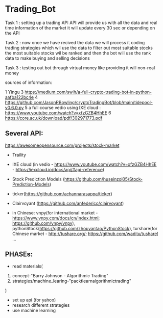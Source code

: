 # Trading_Bot

Task 1 :
  setting up a trading API
  API will provide us with all the data and real time information of the market
  it will update every 30 sec or depending on the API

Task 2 :
  now once we have recived the data we will process it 
  coding trading strategies which wil use the data to filter out most suitable stocks
  the most suitable stocks wil be ranked and then the bot will use the rank data to make buying and selling decisions


Task 3 :
  testing out bot through virtual money like providing it will non-real money

  

  

  sources of information:

  1 Yingu 
  3 https://medium.com/swlh/a-full-crypto-trading-bot-in-python-aafba122bc4e
  4 https://github.com/JasonRBowling/cryptoTradingBot/blob/main/tidepool-v0.6.0.py
  5 a full course vedio using IXE cloud : https://www.youtube.com/watch?v=xfzGZB4HhEE
  6 https://core.ac.uk/download/pdf/302971773.pdf


## Several API:
https://awesomeopensource.com/projects/stock-market
- Traility
- IXE cloud (in vedio - https://www.youtube.com/watch?v=xfzGZB4HhEE - https://iexcloud.io/docs/api/#api-reference)
- Stock Prediction Models (https://github.com/huseinzol05/Stock-Prediction-Models)
- ticker(https://github.com/achannarasappa/ticker)
- Clairvoyant (https://github.com/anfederico/clairvoyant)


- in Chinese: vnpy(for international market - https://www.vnpy.com/docs/cn/index.html;  https://github.com/vnpy/vnpy), pythonStock(https://github.com/zhouyantao/PythonStock), turshare(for Chinese market - http://tushare.org/; https://github.com/waditu/tushare) ...


## PHASEs:
- read materials(
1. concept-"Barry Johnson - Algorithmic Trading"
2. strategies/machine_learing-"packtlearnalgorithmictrading"

)
- set up api (for yahoo)
- research different strategies
- use machine learning

